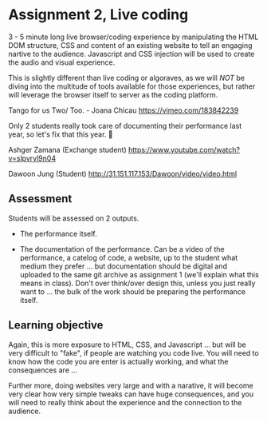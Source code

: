 # Assignment 2, Live coding

3 - 5 minute long live browser/coding experience by manipulating the HTML DOM structure, CSS and content of an existing website to tell an engaging nartive to the audience. Javascript and CSS injection will be used to create the audio and visual experience.

This is slightly different than live coding or algoraves, as we will *NOT* be diving into the multitude of tools available for those experiences, but rather will leverage the browser itself to server as the coding platform.

Tango for us Two/ Too. - Joana Chicau
https://vimeo.com/183842239

Only 2 students really took care of documenting their performance last year, so let's fix that this year. 🙂

Ashger Zamana (Exchange student)
https://www.youtube.com/watch?v=slpvryl9n04

Dawoon Jung (Student)
http://31.151.117.153/Dawoon/video/video.html

## Assessment

Students will be assessed on 2 outputs.

* The performance itself.

* The documentation of the performance.  Can be a video of the performance, a catelog of code, a website, up to the student what medium they prefer ... but documentation should be digital and uploaded to the same git archive as assignment 1 (we'll explain what this means in class).  Don't over think/over design this, unless you just really want to ... the bulk of the work should be preparing the performance itself.

## Learning objective

Again, this is more exposure to HTML, CSS, and Javascript ... but will be very difficult to "fake", if people are watching you code live.  You will need to know how the code you are enter is actually working, and what the consequences are ...

Further more, doing websites very large and with a narative, it will become very clear how very simple tweaks can have huge consequences, and you will need to really think about the experience and the connection to the audience.


